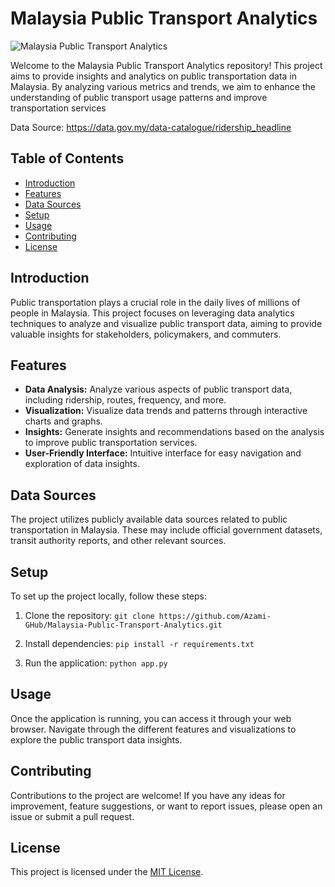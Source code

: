 # Malaysia Public Transport Analytics

![Malaysia Public Transport Analytics](https://img.shields.io/badge/License-MIT-blue.svg)

Welcome to the Malaysia Public Transport Analytics repository! This project aims to provide insights and analytics on public transportation data in Malaysia. By analyzing various metrics and trends, we aim to enhance the understanding of public transport usage patterns and improve transportation services

Data Source: https://data.gov.my/data-catalogue/ridership_headline

## Table of Contents

- [Introduction](#introduction)
- [Features](#features)
- [Data Sources](#data-sources)
- [Setup](#setup)
- [Usage](#usage)
- [Contributing](#contributing)
- [License](#license)

## Introduction

Public transportation plays a crucial role in the daily lives of millions of people in Malaysia. This project focuses on leveraging data analytics techniques to analyze and visualize public transport data, aiming to provide valuable insights for stakeholders, policymakers, and commuters. 

## Features

- **Data Analysis:** Analyze various aspects of public transport data, including ridership, routes, frequency, and more.
- **Visualization:** Visualize data trends and patterns through interactive charts and graphs.
- **Insights:** Generate insights and recommendations based on the analysis to improve public transportation services.
- **User-Friendly Interface:** Intuitive interface for easy navigation and exploration of data insights.

## Data Sources

The project utilizes publicly available data sources related to public transportation in Malaysia. These may include official government datasets, transit authority reports, and other relevant sources.

## Setup

To set up the project locally, follow these steps:

1. Clone the repository:
```git clone https://github.com/Azami-GHub/Malaysia-Public-Transport-Analytics.git```

2. Install dependencies:
```pip install -r requirements.txt```

3. Run the application:
```python app.py```

## Usage

Once the application is running, you can access it through your web browser. Navigate through the different features and visualizations to explore the public transport data insights.

## Contributing

Contributions to the project are welcome! If you have any ideas for improvement, feature suggestions, or want to report issues, please open an issue or submit a pull request. 

## License

This project is licensed under the [MIT License](LICENSE).

